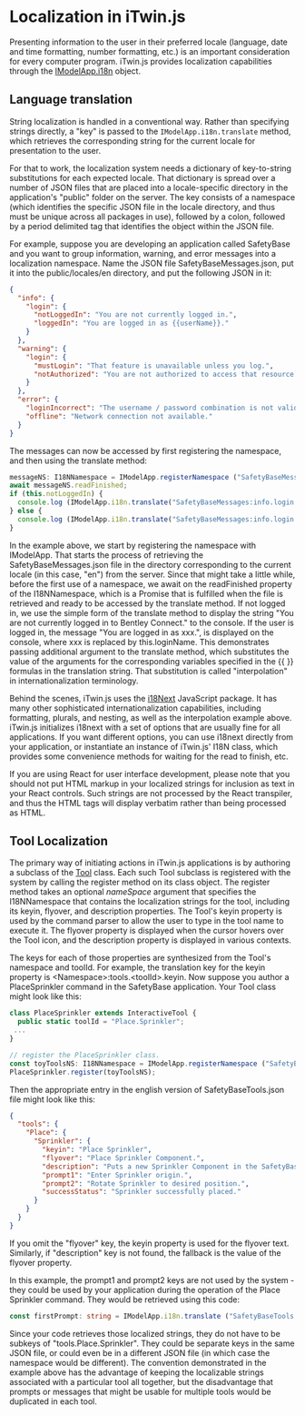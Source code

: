 # Localization in iTwin.js

Presenting information to the user in their preferred locale (language, date and time formatting, number formatting, etc.) is an important consideration for every computer program. iTwin.js provides localization capabilities through the [IModelApp.i18n]($frontend) object.

## Language translation

String localization is handled in a conventional way. Rather than specifying strings directly, a "key" is passed to the `IModelApp.i18n.translate` method, which retrieves the corresponding string for the current locale for presentation to the user.

For that to work, the localization system needs a dictionary of key-to-string substitutions for each expected locale. That dictionary is spread over a number of JSON files that are placed into a locale-specific directory in the application's "public" folder on the server. The key consists of a namespace (which identifies the specific JSON file in the locale directory, and thus must be unique across all packages in use), followed by a colon, followed by a period delimited tag that identifies the object within the JSON file.

For example, suppose you are developing an application called SafetyBase and you want to group information, warning, and error messages into a localization namespace. Name the JSON file SafetyBaseMessages.json, put it into the public/locales/en directory, and put the following JSON in it:

```json
{
  "info": {
    "login": {
      "notLoggedIn": "You are not currently logged in.",
      "loggedIn": "You are logged in as {{userName}}."
    }
  },
  "warning": {
    "login": {
      "mustLogin": "That feature is unavailable unless you log.",
      "notAuthorized": "You are not authorized to access that resource."
    }
  },
  "error": {
    "loginIncorrect": "The username / password combination is not valid.",
    "offline": "Network connection not available."
  }
}
```

The messages can now be accessed by first registering the namespace, and then using the translate method:

```ts
messageNS: I18NNamespace = IModelApp.registerNamespace ("SafetyBaseMessages");
await messageNS.readFinished;
if (this.notLoggedIn) {
  console.log (IModelApp.i18n.translate("SafetyBaseMessages:info.login.loggedIn")
} else {
  console.log (IModelApp.i18n.translate("SafetyBaseMessages:info.login.notLoggedIn", {userName: this.loginName});
}
```

In the example above, we start by registering the namespace with IModelApp. That starts the process of retrieving the SafetyBaseMessages.json file in the directory corresponding to the current locale (in this case, "en") from the server. Since that might take a little while, before the first use of a namespace, we await on the readFinished property of the I18NNamespace, which is a Promise that is fulfilled when the file is retrieved and ready to be accessed by the translate method. If not logged in, we use the simple form of the translate method to display the string "You are not currently logged in to Bentley Connect." to the console. If the user is logged in, the message "You are logged in as xxx.", is displayed on the console, where xxx is replaced by this.loginName. This demonstrates passing additional argument to the translate method, which substitutes the value of the arguments for the corresponding variables specified in the {{ }} formulas in the translation string. That substitution is called "interpolation" in internationalization terminology.

Behind the scenes, iTwin.js uses the [i18Next](http://www.i18next.com) JavaScript package. It has many other sophisticated internationalization capabilities, including formatting, plurals, and nesting, as well as the interpolation example above. iTwin.js initializes i18next with a set of options that are usually fine for all applications. If you want different options, you can use i18next directly from your application, or instantiate an instance of iTwin.js' I18N class, which provides some convenience methods for waiting for the read to finish, etc.

If you are using React for user interface development, please note that you should not put HTML markup in your localized strings for inclusion as text in your React controls. Such strings are not processed by the React transpiler, and thus the HTML tags will display verbatim rather than being processed as HTML.

## Tool Localization

The primary way of initiating actions in iTwin.js applications is by authoring a subclass of the [Tool](./Tools) class. Each such Tool subclass is registered with the system by calling the register method on its class object. The register method takes an optional *nameSpace* argument that specifies the I18NNamespace that contains the localization strings for the tool, including its keyin, flyover, and description properties. The Tool's keyin property is used by the command parser to allow the user to type in the tool name to execute it. The flyover property is displayed when the cursor hovers over the Tool icon, and the description property is displayed in various contexts.

The keys for each of those properties are synthesized from the Tool's namespace and toolId. For example, the translation key for the keyin property is \<Namespace\>:tools.\<toolId\>.keyin. Now suppose you author a PlaceSprinkler command in the SafetyBase application. Your Tool class might look like this:

```ts
class PlaceSprinkler extends InteractiveTool {
  public static toolId = "Place.Sprinkler";
 ...
}

// register the PlaceSprinkler class.
const toyToolsNS: I18NNamespace = IModelApp.registerNamespace ("SafetyBaseTools");
PlaceSprinkler.register(toyToolsNS);
```

Then the appropriate entry in the english version of SafetyBaseTools.json file might look like this:

```json
{
  "tools": {
    "Place": {
      "Sprinkler": {
        "keyin": "Place Sprinkler",
        "flyover": "Place Sprinkler Component.",
        "description": "Puts a new Sprinkler Component in the SafetyBase System.",
        "prompt1": "Enter Sprinkler origin.",
        "prompt2": "Rotate Sprinkler to desired position.",
        "successStatus": "Sprinkler successfully placed."
      }
    }
  }
}
```

If you omit the "flyover" key, the keyin property is used for the flyover text. Similarly, if "description" key is not found, the fallback is the value of the flyover property.

In this example, the prompt1 and prompt2 keys are not used by the system - they could be used by your application during the operation of the Place Sprinkler command. They would be retrieved using this code:

```ts
const firstPrompt: string = IModelApp.i18n.translate ("SafetyBaseTools:Place.Sprinkler.prompt1");
```

Since your code retrieves those localized strings, they do not have to be subkeys of "tools.Place.Sprinkler". They could be separate keys in the same JSON file, or could even be in a different JSON file (in which case the namespace would be different). The convention demonstrated in the example above has the advantage of keeping the localizable strings associated with a particular tool all together, but the disadvantage that prompts or messages that might be usable for multiple tools would be duplicated in each tool.
